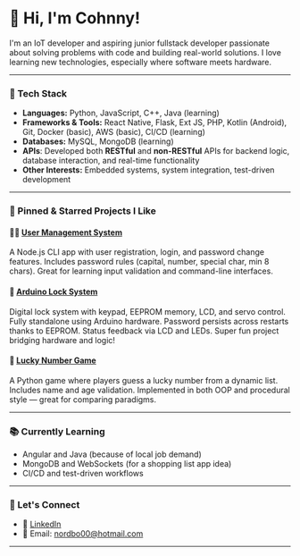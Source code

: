 # 👋 Hi, I'm Cohnny!

I'm an IoT developer and aspiring junior fullstack developer passionate about solving problems with code and building real-world solutions. I love learning new technologies, especially where software meets hardware.

---

### 🔧 Tech Stack
- **Languages:** Python, JavaScript, C++, Java (learning)
- **Frameworks & Tools:** React Native, Flask, Ext JS, PHP, Kotlin (Android), Git, Docker (basic), AWS (basic), CI/CD (learning)
- **Databases:** MySQL, MongoDB (learning)
- **APIs**: Developed both **RESTful** and **non-RESTful** APIs for backend logic, database interaction, and real-time functionality
- **Other Interests:** Embedded systems, system integration, test-driven development

---

### 🌟 Pinned & Starred Projects I Like

#### 🧑‍💻 [User Management System](https://github.com/Cohnny/UserManagementSystem)
A Node.js CLI app with user registration, login, and password change features. Includes password rules (capital, number, special char, min 8 chars). Great for learning input validation and command-line interfaces.

#### 🔐 [Arduino Lock System](https://github.com/Cohnny/DigitalComboLock)
Digital lock system with keypad, EEPROM memory, LCD, and servo control. Fully standalone using Arduino hardware. Password persists across restarts thanks to EEPROM. Status feedback via LCD and LEDs. Super fun project bridging hardware and logic!

#### 🎲 [Lucky Number Game](https://github.com/Cohnny/LuckyNumber)
A Python game where players guess a lucky number from a dynamic list. Includes name and age validation. Implemented in both OOP and procedural style — great for comparing paradigms.

---

### 📚 Currently Learning
- Angular and Java (because of local job demand)
- MongoDB and WebSockets (for a shopping list app idea)
- CI/CD and test-driven workflows

---

### 🚀 Let's Connect
- 💼 [LinkedIn](https://linkedin.com/in/cohnny-flobrandt-193a26134)
- 📧 Email: nordbo00@hotmail.com

---
